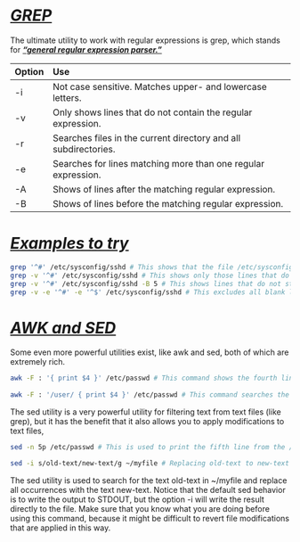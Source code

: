 # <b><ins><i>GREP</i></ins></b>
The ultimate utility to work with regular expressions is grep, which stands for <b><ins><i>“general regular expression parser.”</i></ins></b>

| Option | Use |
|:-------|:----------|
| -i | Not case sensitive. Matches upper- and lowercase letters. | 
| -v | Only shows lines that do not contain the regular expression. | 
| -r | Searches files in the current directory and all subdirectories. | 
| -e | Searches for lines matching more than one regular expression. | 
| -A | <number> Shows <number> of lines after the matching regular expression. | 
| -B | <number> Shows <number> of lines before the matching regular expression. | 

# <b><ins><i>Examples to try</i></ins></b>
```bash
grep '^#' /etc/sysconfig/sshd # This shows that the file /etc/sysconfig/sshd contains a number of lines that start with the comment sign, #.
grep -v '^#' /etc/sysconfig/sshd # This shows only those lines that do not start with a #.
grep -v '^#' /etc/sysconfig/sshd -B 5 # This shows lines that do not start with a # sign but also the five lines that are directly before each of those lines
grep -v -e '^#' -e '^$' /etc/sysconfig/sshd # This excludes all blank lines and lines that start with #.
```
# <b><ins><i>AWK and SED</i></ins></b>
Some even more powerful utilities exist, like awk and sed, both of which are extremely rich.

```bash
awk -F : '{ print $4 }' /etc/passwd # This command shows the fourth line from /etc/passwd
  
awk -F : '/user/ { print $4 }' /etc/passwd # This command searches the /etc/passwd file for the text user and will print the fourth field of any matching line.
```

The sed utility is a very powerful utility for filtering text from text files (like grep), but it has the benefit that it also allows you to apply modifications to text files,  
```bash
sed -n 5p /etc/passwd # This is used to print the fifth line from the /etc/passwd file
```

```bash
sed -i s/old-text/new-text/g ~/myfile # Replacing old-text to new-text in the file myfile
```
The sed utility is used to search for the text old-text in ~/myfile and replace all occurrences with the text new-text. Notice that the default sed behavior is to write the output to STDOUT, but the option -i will write the result directly to the file. Make sure that you know what you are doing before using this command, because it might be difficult to revert file modifications that are applied in this way.